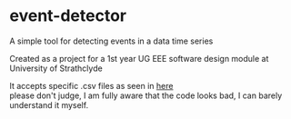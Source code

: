 # event-detector
A simple tool for detecting events in a data time series

Created as a project for a 1st year UG EEE software design module at <br/>
University of Strathclyde<br/>

It accepts specific .csv files as seen in [here](https://pureportal.strath.ac.uk/en/datasets/refit-electrical-load-measurements)
<br/>
please don't judge, I am fully aware that the code looks bad, I can barely understand it myself.
